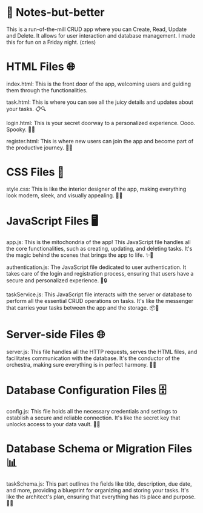 # 📝 Notes-but-better
This is a run-of-the-mill CRUD app where you can Create, Read, Update and Delete. It allows for user interaction and database management. I made this for fun on a Friday night. (cries)

# HTML Files 🌐
index.html: This is the front door of the app, welcoming users and guiding them through the functionalities.

task.html: This is where you can see all the juicy details and updates about your tasks. 📋🔍

login.html: This is your secret doorway to a personalized experience. Oooo. Spooky. 🔐🚪

register.html: This is where new users can join the app and become part of the productive journey. 📝👥

# CSS Files 🎨
style.css: This is like the interior designer of the app, making everything look modern, sleek, and visually appealing. 💅✨

# JavaScript Files 🖥️
app.js: This is the mitochondria of the app! This JavaScript file handles all the core functionalities, such as creating, updating, and deleting tasks. It's the magic behind the scenes that brings the app to life. ✨🔌

authentication.js: The JavaScript file dedicated to user authentication. It takes care of the login and registration process, ensuring that users have a secure and personalized experience. 🔐🔒

taskService.js: This JavaScript file interacts with the server or database to perform all the essential CRUD operations on tasks. It's like the messenger that carries your tasks between the app and the storage. 📦📡

# Server-side Files 🌐
server.js: This file handles all the HTTP requests, serves the HTML files, and facilitates communication with the database. It's the conductor of the orchestra, making sure everything is in perfect harmony. 🎵🎻

# Database Configuration Files 🗄️
config.js: This file holds all the necessary credentials and settings to establish a secure and reliable connection. It's like the secret key that unlocks access to your data vault. 🔑💾

# Database Schema or Migration Files 📊
taskSchema.js: This part outlines the fields like title, description, due date, and more, providing a blueprint for organizing and storing your tasks. It's like the architect's plan, ensuring that everything has its place and purpose. 📝📐






